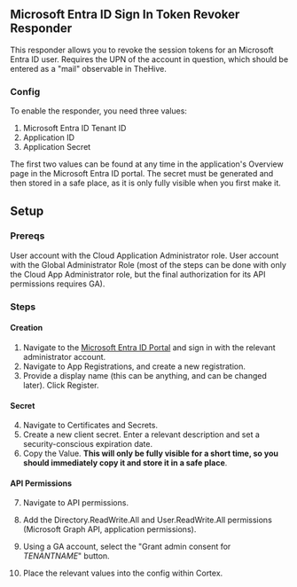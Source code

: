 ## Microsoft Entra ID Sign In Token Revoker Responder

This responder allows you to revoke the session tokens for an Microsoft Entra ID user. Requires the UPN of the account in question, which should be entered as a "mail" observable in TheHive.

### Config

To enable the responder, you need three values:
1. Microsoft Entra ID Tenant ID
2. Application ID
3. Application Secret

The first two values can be found at any time in the application's Overview page in the Microsoft Entra ID portal. The secret must be generated and then stored in a safe place, as it is only fully visible when you first make it.

## Setup

### Prereqs
User account with the Cloud Application Administrator role.
User account with the Global Administrator Role (most of the steps can be done with only the Cloud App Administrator role, but the final authorization for its API permissions requires GA).

### Steps

#### Creation
1. Navigate to the [Microsoft Entra ID Portal](https://entra.microsoft.com/) and sign in with the relevant administrator account.
2. Navigate to App Registrations, and create a new registration.
3. Provide a display name (this can be anything, and can be changed later). Click Register.

#### Secret
4. Navigate to Certificates and Secrets.
5. Create a new client secret. Enter a relevant description and set a security-conscious expiration date.
6. Copy the Value. **This will only be fully visible for a short time, so you should immediately copy it and store it in a safe place**.

#### API Permissions
7. Navigate to API permissions.
8. Add the Directory.ReadWrite.All and User.ReadWrite.All permissions (Microsoft Graph API, application permissions).
9. Using a GA account, select the "Grant admin consent for *TENANTNAME*" button.

10. Place the relevant values into the config within Cortex.